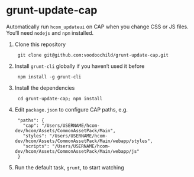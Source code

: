 # grunt-update-cap

Automatically run `hcom_updateui` on CAP when you change CSS or JS files. You‘ll need `nodejs` and `npm` installed.

1. Clone this repository

		git clone git@github.com:voodoochild/grunt-update-cap.git


2. Install `grunt-cli` globally if you haven‘t used it before

		npm install -g grunt-cli

3. Install the dependencies

		cd grunt-update-cap; npm install


4. Edit `package.json` to configure CAP paths, e.g.

		"paths": {
		  "cap": "/Users/USERNAME/hcom-dev/hcom/Assets/CommonAssetPack/Main",
		  "styles": "/Users/USERNAME/hcom-dev/hcom/Assets/CommonAssetPack/Main/webapp/styles",
		  "scripts": "/Users/USERNAME/hcom-dev/hcom/Assets/CommonAssetPack/Main/webapp/js"
		}

5. Run the default task, `grunt`, to start watching